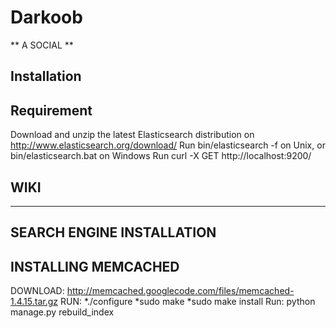 Darkoob
=======
** A SOCIAL ** 

Installation
------------

Requirement
------------
Download and unzip the latest Elasticsearch distribution on http://www.elasticsearch.org/download/
Run bin/elasticsearch -f on Unix,
or bin/elasticsearch.bat on Windows
Run curl -X GET http://localhost:9200/

WIKI
----

--------------------------
SEARCH ENGINE INSTALLATION
--------------------------

INSTALLING MEMCACHED
---------------------
DOWNLOAD: http://memcached.googlecode.com/files/memcached-1.4.15.tar.gz
RUN:
  *./configure
  *sudo make
  *sudo make install
Run: python manage.py rebuild_index
